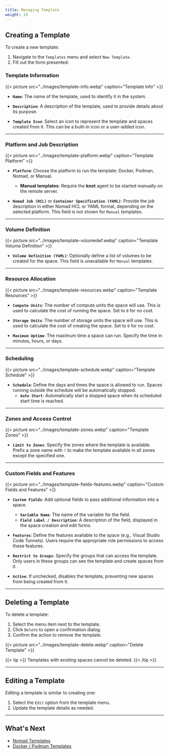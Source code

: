 ```yaml
---
title: Managing Template
weight: 10
---
```


## Creating a Template

To create a new template:

1. Navigate to the `Templates` menu and select `New Template`.
2. Fill out the form presented:

### Template Information

{{< picture src="../images/template-info.webp" caption="Template Info" >}}

- **`Name`**:
  The name of the template, used to identify it in the system.

- **`Description`**:
  A description of the template, used to provide details about its purpose.

- **`Template Icon`**:
  Select an icon to represent the template and spaces created from it. This can be a built-in icon or a user-added icon.

---

### Platform and Job Description

{{< picture src="../images/template-platform.webp" caption="Template Platform" >}}

- **`Platform`**:
  Choose the platform to run the template: Docker, Podman, Nomad, or Manual.
  - **Manual templates**: Require the **knot** agent to be started manually on the remote server.

- **`Nomad Job (HCL)`** or **`Container Specification (YAML)`**:
  Provide the job description in either Nomad HCL or YAML format, depending on the selected platform. This field is not shown for `Manual` templates.

---

### Volume Definition

{{< picture src="../images/template-volumedef.webp" caption="Template Volume Definition" >}}

- **`Volume Definition (YAML)`**:
  Optionally define a list of volumes to be created for the space. This field is unavailable for `Manual` templates.

---

### Resource Allocation

{{< picture src="../images/template-resources.webp" caption="Template Resources" >}}

- **`Compute Units`**:
  The number of compute units the space will use. This is used to calculate the cost of running the space. Set to `0` for no cost.

- **`Storage Units`**:
  The number of storage units the space will use. This is used to calculate the cost of creating the space. Set to `0` for no cost.

- **`Maximum Uptime`**:
  The maximum time a space can run. Specify the time in minutes, hours, or days.

---

### Scheduling

{{< picture src="../images/template-schedule.webp" caption="Template Schedule" >}}

- **`Schedule`**:
  Define the days and times the space is allowed to run. Spaces running outside the schedule will be automatically stopped.
  - **`Auto Start`**: Automatically start a stopped space when its scheduled start time is reached.

---

### Zones and Access Control

{{< picture src="../images/template-zones.webp" caption="Template Zones" >}}

- **`Limit to Zones`**:
  Specify the zones where the template is available. Prefix a zone name with `!` to make the template available in all zones except the specified one.

---

### Custom Fields and Features

{{< picture src="../images/template-fields-features.webp" caption="Custom Fields and Features" >}}

- **`Custom Fields`**:
  Add optional fields to pass additional information into a space.
  - **`Variable Name`**: The name of the variable for the field.
  - **`Field Label / Description`**: A description of the field, displayed in the space creation and edit forms.

- **`Features`**:
  Define the features available to the space (e.g., Visual Studio Code Tunnels). Users require the appropriate role permissions to access these features.

- **`Restrict to Groups`**:
  Specify the groups that can access the template. Only users in these groups can see the template and create spaces from it.

- **`Active`**:
  If unchecked, disables the template, preventing new spaces from being created from it.

---

## Deleting a Template

To delete a template:

1. Select the menu item next to the template.
2. Click `Delete` to open a confirmation dialog.
3. Confirm the action to remove the template.

{{< picture src="../images/template-delete.webp" caption="Delete Template" >}}

{{< tip >}}
Templates with existing spaces cannot be deleted.
{{< /tip >}}

---

## Editing a Template

Editing a template is similar to creating one:

1. Select the `Edit` option from the template menu.
2. Update the template details as needed.

---

## What's Next

- [Nomad Templates](../nomad-templates/)
- [Docker / Podman Templates](../docker-templates/)
